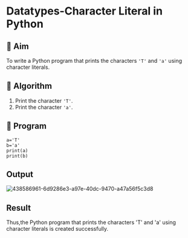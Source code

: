 # Datatypes-Character Literal in Python

## 🎯 Aim
To write a Python program that prints the characters `'T'` and `'a'` using character literals.

## 🧠 Algorithm
1. Print the character `'T'`.
2. Print the character `'a'`.

## 🧾 Program
```
a='T'
b='a'
print(a)
print(b)
```
## Output
![438586961-6d9286e3-a97e-40dc-9470-a47a56f5c3d8](https://github.com/user-attachments/assets/6fa69bff-78ad-45d5-a9e7-fabb7ed512ee)

## Result
Thus,the Python program that prints the characters 'T' and 'a' using character literals is created successfully.
